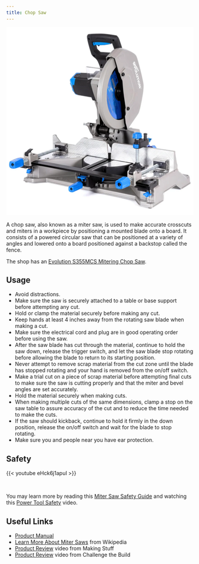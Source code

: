 ```yaml
---
title: Chop Saw
---
```


![Evolution S355MCS Mitering Chop Saw](./chop-saw.webp)

A chop saw, also known as a miter saw, is used to make accurate crosscuts and miters in a workpiece by positioning a mounted blade onto a board. It
consists of a powered circular saw that can be positioned at a variety of angles and lowered onto a board positioned against a backstop called the fence.

The shop has an [Evolution S355MCS Mitering Chop Saw](Evolution_S355MCS_Mitering_Chop_Saw.pdf).

## Usage

* Avoid distractions.
* Make sure the saw is securely attached to a table or base support before attempting any cut.
* Hold or clamp the material securely before making any cut.
* Keep hands at least 4 inches away from the rotating saw blade when making a cut.
* Make sure the electrical cord and plug are in good operating order before using the saw.
* After the saw blade has cut through the material, continue to hold the saw down, release the trigger switch, and let the saw blade stop rotating before allowing the blade to return to its starting position.
* Never attempt to remove scrap material from the cut zone until the blade has stopped rotating and your hand is removed from the on/off switch.
* Make a trial cut on a piece of scrap material before attempting final cuts to make sure the saw is cutting properly and that the miter and bevel angles are set accurately.
* Hold the material securely when making cuts.
* When making multiple cuts of the same dimensions, clamp a stop on the saw table to assure accuracy of the cut and to reduce the time needed to make the cuts.
* If the saw should kickback, continue to hold it firmly in the down position, release the on/off switch and wait for the blade to stop rotating.
* Make sure you and people near you have ear protection.

## Safety

{{< youtube eHck6j1apuI >}}

<br/>

You may learn more by reading this [Miter Saw Safety Guide](https://www.powertoolinstitute.com/pti-includes/pdfs/Tool-Specific-Files/Miter-Saws.pdf) and
watching this [Power Tool Safety](http://www.powertoolinstitute.com/pti-pages/videos/Power-Tool-Safety-Video-2018/index.html) video.

## Useful Links

* [Product Manual](./Evolution_S355MCS_Mitering_Chop_Saw.pdf)
* [Learn More About Miter Saws](https://en.wikipedia.org/wiki/Miter_saw) from Wikipedia
* [Product Review](https://www.youtube.com/watch?v=h2UolfDERKM) video from Making Stuff
* [Product Review](https://www.youtube.com/watch?v=1UG_gUHvl90) video from Challenge the Build
